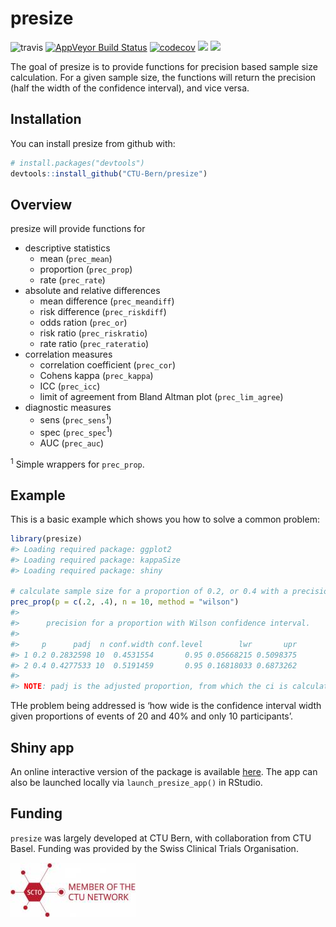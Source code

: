 
<!-- README.md is generated from README.Rmd. Please edit that file -->

# presize

![travis](https://travis-ci.com/CTU-Bern/presize.svg?branch=master)
[![AppVeyor Build
Status](https://ci.appveyor.com/api/projects/status/github/CTU-Bern/presize?branch=master&svg=true)](https://ci.appveyor.com/project/CTU-Bern/presize)
[![codecov](https://codecov.io/github/CTU-Bern/presize/branch/master/graphs/badge.svg)](https://codecov.io/github/CTU-Bern/presize)
[![](https://img.shields.io/badge/dev%20version-0.0.1.9005-blue.svg)](https://github.com/CTU-Bern/presize)
[![](https://img.shields.io/badge/lifecycle-experimental-orange.svg)](https://www.tidyverse.org/lifecycle/#experimental)

The goal of presize is to provide functions for precision based sample
size calculation. For a given sample size, the functions will return the
precision (half the width of the confidence interval), and vice versa.

## Installation

You can install presize from github with:

``` r
# install.packages("devtools")
devtools::install_github("CTU-Bern/presize")
```

## Overview

presize will provide functions for

  - descriptive statistics
      - mean (`prec_mean`)
      - proportion (`prec_prop`)
      - rate (`prec_rate`)
  - absolute and relative differences
      - mean difference (`prec_meandiff`)
      - risk difference (`prec_riskdiff`)
      - odds ration (`prec_or`)
      - risk ratio (`prec_riskratio`)
      - rate ratio (`prec_rateratio`) <!--    + hazard ratio -->
  - correlation measures
      - correlation coefficient (`prec_cor`)
      - Cohens kappa (`prec_kappa`)
      - ICC (`prec_icc`)
      - limit of agreement from Bland Altman plot (`prec_lim_agree`)
  - diagnostic measures
      - sens (`prec_sens`<sup>1</sup>)
      - spec (`prec_spec`<sup>1</sup>) <!--    + positive LR -->
        <!--    + negative LR -->
      - AUC (`prec_auc`)

<sup>1</sup> Simple wrappers for `prec_prop`.

## Example

This is a basic example which shows you how to solve a common problem:

``` r
library(presize)
#> Loading required package: ggplot2
#> Loading required package: kappaSize
#> Loading required package: shiny

# calculate sample size for a proportion of 0.2, or 0.4 with a precision of 0.2
prec_prop(p = c(.2, .4), n = 10, method = "wilson")
#> 
#>      precision for a proportion with Wilson confidence interval. 
#> 
#>     p      padj  n conf.width conf.level        lwr       upr
#> 1 0.2 0.2832598 10  0.4531554       0.95 0.05668215 0.5098375
#> 2 0.4 0.4277533 10  0.5191459       0.95 0.16818033 0.6873262
#> 
#> NOTE: padj is the adjusted proportion, from which the ci is calculated.
```

THe problem being addressed is ‘how wide is the confidence interval
width given proportions of events of 20 and 40% and only 10
participants’.

## Shiny app

An online interactive version of the package is available
[here](https://ctu-bern.shinyapps.io/presize). The app can also be
launched locally via `launch_presize_app()` in RStudio.

## Funding

`presize` was largely developed at CTU Bern, with collaboration from CTU
Basel. Funding was provided by the Swiss Clinical Trials Organisation.

![](inst/fig/scto_ctu_member_cmyk.jpg)

